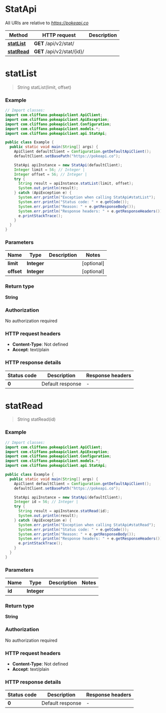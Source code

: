 # StatApi

All URIs are relative to *https://pokeapi.co*

| Method | HTTP request | Description |
|------------- | ------------- | -------------|
| [**statList**](StatApi.md#statList) | **GET** /api/v2/stat/ |  |
| [**statRead**](StatApi.md#statRead) | **GET** /api/v2/stat/{id}/ |  |


<a name="statList"></a>
# **statList**
> String statList(limit, offset)



### Example
```java
// Import classes:
import com.cliffano.pokeapiclient.ApiClient;
import com.cliffano.pokeapiclient.ApiException;
import com.cliffano.pokeapiclient.Configuration;
import com.cliffano.pokeapiclient.models.*;
import com.cliffano.pokeapiclient.api.StatApi;

public class Example {
  public static void main(String[] args) {
    ApiClient defaultClient = Configuration.getDefaultApiClient();
    defaultClient.setBasePath("https://pokeapi.co");

    StatApi apiInstance = new StatApi(defaultClient);
    Integer limit = 56; // Integer | 
    Integer offset = 56; // Integer | 
    try {
      String result = apiInstance.statList(limit, offset);
      System.out.println(result);
    } catch (ApiException e) {
      System.err.println("Exception when calling StatApi#statList");
      System.err.println("Status code: " + e.getCode());
      System.err.println("Reason: " + e.getResponseBody());
      System.err.println("Response headers: " + e.getResponseHeaders());
      e.printStackTrace();
    }
  }
}
```

### Parameters

| Name | Type | Description  | Notes |
|------------- | ------------- | ------------- | -------------|
| **limit** | **Integer**|  | [optional] |
| **offset** | **Integer**|  | [optional] |

### Return type

**String**

### Authorization

No authorization required

### HTTP request headers

 - **Content-Type**: Not defined
 - **Accept**: text/plain

### HTTP response details
| Status code | Description | Response headers |
|-------------|-------------|------------------|
| **0** | Default response |  -  |

<a name="statRead"></a>
# **statRead**
> String statRead(id)



### Example
```java
// Import classes:
import com.cliffano.pokeapiclient.ApiClient;
import com.cliffano.pokeapiclient.ApiException;
import com.cliffano.pokeapiclient.Configuration;
import com.cliffano.pokeapiclient.models.*;
import com.cliffano.pokeapiclient.api.StatApi;

public class Example {
  public static void main(String[] args) {
    ApiClient defaultClient = Configuration.getDefaultApiClient();
    defaultClient.setBasePath("https://pokeapi.co");

    StatApi apiInstance = new StatApi(defaultClient);
    Integer id = 56; // Integer | 
    try {
      String result = apiInstance.statRead(id);
      System.out.println(result);
    } catch (ApiException e) {
      System.err.println("Exception when calling StatApi#statRead");
      System.err.println("Status code: " + e.getCode());
      System.err.println("Reason: " + e.getResponseBody());
      System.err.println("Response headers: " + e.getResponseHeaders());
      e.printStackTrace();
    }
  }
}
```

### Parameters

| Name | Type | Description  | Notes |
|------------- | ------------- | ------------- | -------------|
| **id** | **Integer**|  | |

### Return type

**String**

### Authorization

No authorization required

### HTTP request headers

 - **Content-Type**: Not defined
 - **Accept**: text/plain

### HTTP response details
| Status code | Description | Response headers |
|-------------|-------------|------------------|
| **0** | Default response |  -  |

